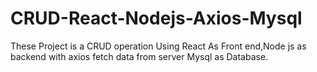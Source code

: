 # CRUD-React-Nodejs-Axios-Mysql
These Project is a CRUD operation Using React As Front end,Node js as backend with axios fetch data from server
Mysql as Database.
